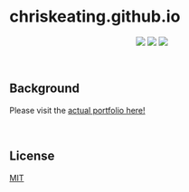 # chriskeating.github.io
<p align="center">
  <img src="https://img.shields.io/badge/python-v3.8+-blue.svg" />
  <img src="https://img.shields.io/badge/Maintained%3F-yes-green.svg" />
  <img src="https://img.shields.io/badge/license-MIT-blue.svg" />
</p>

<br>

## Background

Please visit the [actual portfolio here!](https://chriskeating.co/)

<br>

## License
[MIT](https://choosealicense.com/licenses/mit/)

